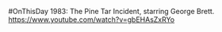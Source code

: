 #OnThisDay 1983: The Pine Tar Incident, starring George Brett. https://www.youtube.com/watch?v=gbEHAsZxRYo